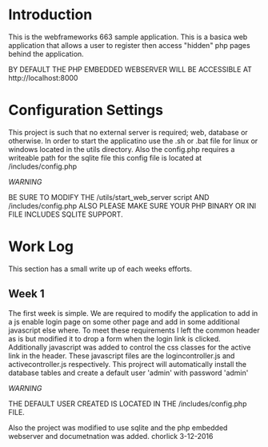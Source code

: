 
Introduction
=============
This is the webframeworks 663 sample application. This is a basica web application
that allows a user to register then access "hidden" php pages behind the application. 

BY DEFAULT THE PHP EMBEDDED WEBSERVER WILL BE ACCESSIBLE AT http://localhost:8000

Configuration Settings
=======================
This project is such that no external server is required; web, database or otherwise.
In order to start the applicatino use the .sh or .bat file for linux or windows located
in the utils directory. Also the config.php requires a writeable path for the
sqlite file this config file is located at /includes/config.php

*WARNING*

BE SURE TO MODIFY THE /utils/start_web_server script AND /includes/config.php
ALSO PLEASE MAKE SURE YOUR PHP BINARY OR INI FILE INCLUDES SQLITE SUPPORT.

Work Log
==========
This section has a small write up of each weeks efforts. 

Week 1
---------
The first week is simple. We are required to modify the application to add
in a js enable login page on some other page and add in some additional javascript 
else where. 
To meet these requirements I left the common header as is but modified it to drop 
a form when the login link is clicked. Additionally javascript was added to control 
the css classes for the active link in the header. These javascript files are the 
logincontroller.js and activecontroller.js respectively.
This projrect will automatically install the database tables and create a default user
'admin' with password 'admin'

*WARNING*

THE DEFAULT USER CREATED IS LOCATED IN THE /includes/config.php FILE. 

Also the project was modified to use sqlite and the php embedded webserver and 
documetnation was added. 
chorlick 3-12-2016
